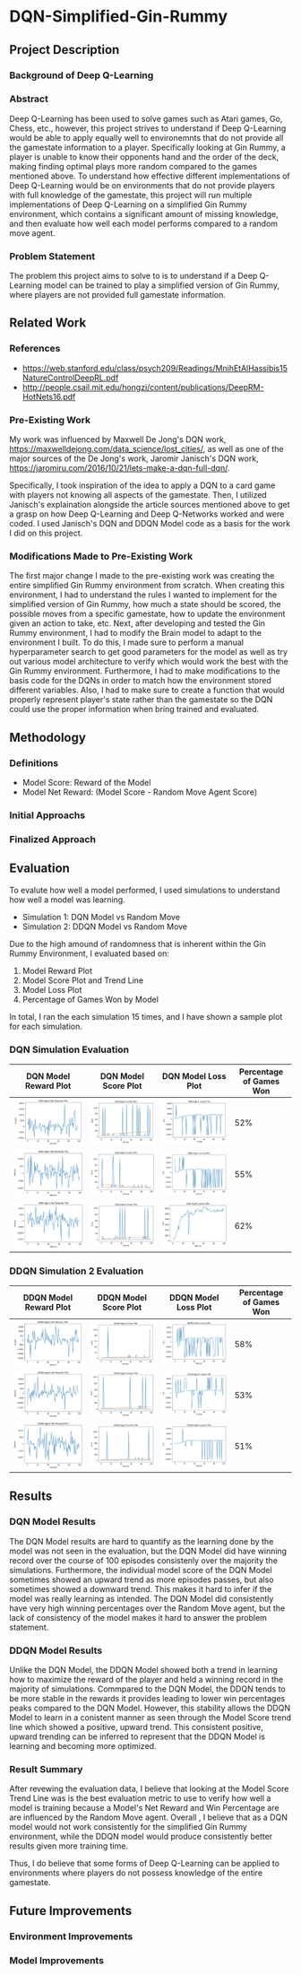 # DQN-Simplified-Gin-Rummy

## Project Description

### Background of Deep Q-Learning

### Abstract

Deep Q-Learning has been used to solve games such as Atari games, Go, Chess, etc., however, this project strives to understand if Deep Q-Learning would be able to apply equally well to environemnts that do not provide all the gamestate information to a player. Specifically looking at Gin Rummy, a player is unable to know their opponents hand and the order of the deck, making finding optimal plays more random compared to the games mentioned above. To understand how effective different implementations of Deep Q-Learning would be on environments that do not provide players with full knowledge of the gamestate, this project will run multiple implementations of Deep Q-Learning on a simplified Gin Rummy environment, which contains a significant amount of missing knowledge, and then evaluate how well each model performs compared to a random move agent.

### Problem Statement

The problem this project aims to solve to is to understand if a Deep Q-Learning model can be trained to play a simplified version of Gin Rummy, where players are not provided full gamestate information. 

## Related Work

### References

- https://web.stanford.edu/class/psych209/Readings/MnihEtAlHassibis15NatureControlDeepRL.pdf
- http://people.csail.mit.edu/hongzi/content/publications/DeepRM-HotNets16.pdf

### Pre-Existing Work

My work was influenced by Maxwell De Jong's DQN work, https://maxwelldejong.com/data_science/lost_cities/, as well as one of the major sources of the De Jong's work, Jaromir Janisch's DQN work, https://jaromiru.com/2016/10/21/lets-make-a-dqn-full-dqn/. 

Specifically, I took inspiration of the idea to apply a DQN to a card game with players not knowing all aspects of the gamestate. Then, I utilized Janisch's explaination alongside the article sources mentioned above to get a grasp on how Deep Q-Learning and Deep Q-Networks worked and were coded. I used Janisch's DQN and DDQN Model code as a basis for the work I did on this project.

### Modifications Made to Pre-Existing Work

The first major change I made to the pre-existing work was creating the entire simplified Gin Rummy environment from scratch. When creating this environment, I had to understand the rules I wanted to implement for the simplified version of Gin Rummy, how much a state should be scored, the possible moves from a specific gamestate, how to update the environment given an action to take, etc. Next, after developing and tested the Gin Rummy environment, I had to modify the Brain model to adapt to the environment I built. To do this, I made sure to perform a manual hyperparameter search to get good parameters for the model as well as try out various model architecture to verify which would work the best with the Gin Rummy environment. Furthermore, I had to make modifications to the basis code for the DQNs in order to match how the environment stored different variables. Also, I had to make sure to create a function that would properly represent player's state rather than the gamestate so the DQN could use the proper information when bring trained and evaluated.

## Methodology

### Definitions

- Model Score: Reward of the Model
- Model Net Reward: (Model Score - Random Move Agent Score)

### Initial Approachs

### Finalized Approach

## Evaluation

To evalute how well a model performed, I used simulations to understand how well a model was learning.

- Simulation 1: DQN Model vs Random Move 
- Simulation 2: DDQN Model vs Random Move

Due to the high amound of randomness that is inherent within the Gin Rummy Environment, I evaluated based on:

1. Model Reward Plot
2. Model Score Plot and Trend Line
3. Model Loss Plot
4. Percentage of Games Won by Model

In total, I ran the each simulation 15 times, and I have shown a sample plot for each simulation.

### DQN Simulation Evaluation

| DQN Model Reward Plot | DQN Model Score Plot | DQN Model Loss Plot | Percentage of Games Won |
| --- | --- | --- | --- |
| ![](/plots/plots_DQN/dqn_run1_net_rewards.png) | ![](/plots/plots_DQN/dqn_run1_score.png) | ![](/plots/plots_DQN/dqn_run1_losses.png) | 52%  | 
| ![](/plots/plots_DQN/dqn_run2_net_rewards.png) | ![](/plots/plots_DQN/dqn_run2_score.png) | ![](/plots/plots_DQN/dqn_run2_losses.png) | 55%  | 
| ![](/plots/plots_DQN/dqn_run3_net_rewards.png) | ![](/plots/plots_DQN/dqn_run3_score.png) | ![](/plots/plots_DQN/dqn_run3_losses.png) | 62%  | 

### DDQN Simulation 2 Evaluation

| DDQN Model Reward Plot | DDQN Model Score Plot | DDQN Model Loss Plot | Percentage of Games Won |
| --- | --- | --- | --- |
| ![](/plots/plots_DDQN/ddqn_run1_net_rewards.png) | ![](/plots/plots_DDQN/ddqn_run1_score.png) | ![](/plots/plots_DDQN/ddqn_run1_losses.png) | 58%  | 
| ![](/plots/plots_DDQN/ddqn_run2_net_rewards.png) | ![](/plots/plots_DDQN/ddqn_run2_score.png) | ![](/plots/plots_DDQN/ddqn_run2_losses.png) | 53%  | 
| ![](/plots/plots_DDQN/ddqn_run3_net_rewards.png) | ![](/plots/plots_DDQN/ddqn_run3_score.png) | ![](/plots/plots_DDQN/ddqn_run3_losses.png) | 51%  | 

## Results

### DQN Model Results

The DQN Model results are hard to quantify as the learning done by the model was not seen in the evaluation, but the DQN Model did have winning record over the course of 100 episodes consistenly over the majority the simulations. Furthermore, the individual model score of the DQN Model sometimes showed an upward trend as more episodes passes, but also sometimes showed a downward trend. This makes it hard to infer if the model was really learning as intended. The DQN Model did consistently have very high winning percentages over the Random Move agent, but the lack of consistency of the model makes it hard to answer the problem statement.

### DDQN Model Results

Unlike the DQN Model, the DDQN Model showed both a trend in learning how to maximize the reward of the player and held a winning record in the majority of simulations. Commpared to the DQN Model, the DDQN tends to be more stable in the rewards it provides leading to lower win percentages peaks compared to the DQN Model. However, this stability allows the DDQN Model to learn in a conistent manner as seen through the Model Score trend line which showed a positive, upward trend. This consistent positive, upward trending can be inferred to represent that the DDQN Model is learning and becoming more optimized.

### Result Summary

After revewing the evaluation data, I believe that looking at the Model Score Trend Line was is the best evaluation metric to use to verify how well a model is training because a Model's Net Reward and Win Percentage are are influenced by the Random Move agent. Overall , I believe that as a DQN model would not work consistently for the simplified Gin Rummy environment, while the DDQN model would produce consistently better results given more training time.

Thus, I do believe that some forms of Deep Q-Learning can be applied to environments where players do not possess knowledge of the entire gamestate.

## Future Improvements

### Environment Improvements

### Model Improvements


